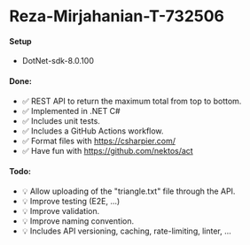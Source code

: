 # Reza-Mirjahanian-T-732506



#### Setup

- DotNet-sdk-8.0.100



#### Done:

- ✅ REST API to return the maximum total from top to bottom.
- ✅ Implemented in .NET C#
- ✅ Includes unit tests.
- ✅ Includes a GitHub Actions workflow.
- ✅ Format files with https://csharpier.com/
- ✅ Have fun with https://github.com/nektos/act



#### Todo:

- 💡 Allow uploading of the "triangle.txt" file through the API.
- 💡 Improve testing (E2E, ...)
- 💡 Improve validation.
- 💡 Improve naming convention.
- 💡 Includes API versioning, caching, rate-limiting, linter, ...

